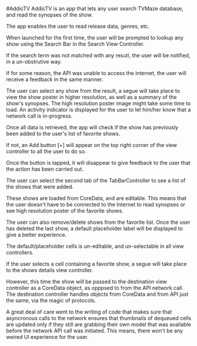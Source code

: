 #AddicTV 
AddicTV is an app that lets any user search TVMaze database, and read the synopses of the show. 

The app enables the user to read release data, genres, etc.

When launched for the first time, the user will be prompted to lookup any show using the Search Bar in the Search View Controller.

If the search term was not matched with any resutl, the user will be notified, in a un-obstrutive way.

If for some reason, the API was unable to access the internet, the user will receive a feedback in the same manner.

The user can select any show from the result, a segue will take place to view the show poster in higher resolution,
as well as a summary of the show's synopses. The high resolution poster image might take some time to load. An activity
indicator is displayed for the user to let him/her know that a network call is in-progress.

Once all data is retrieved, the app will check if the show has previously been added to the user's list of favorite shows.

If not, an Add button [+] will appear on the top right corner of the view controller to all the user to do so.

Once the button is tapped, it will disappear to give feedback to the user that the action has been carried out.

The user can select the second tab of the TabBarController to see a list of the shows that were added.

These shows are loaded from CoreData, and are editable. This means that the user doesn't have to be connected to the Internet 
to read synopses or see high resolution poster of the favorite shows.

The user can also remove/delete shows from the favorite list. 
Once the user has deleted the last show, a default placeholder label will be displayed to give a better experience.

The default/placeholder cells is un-editable, and un-selectable in all view controllers.

If the user selects a cell containing a favorite show, a segue will take place to the shows details view controller.

However, this time the show will be passed to the destination view controller as a CoreData object, as opppsed to from the API 
network call. The destination controller handles objects from CoreData and from API just the same, via the magic of protocols.

A great deal of care went to the writing of code that makes sure that asyncronous calls to the network ensures that
thumbnails of dequeued cells are updated only if they still are grabbing their own model that was available before the
network API call was initiated. This means, there won't be any weired UI experience for the user.



